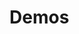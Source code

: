 # Demos

<!-- Lo que se espera de esta sección:
Las demos se construyen en cada componente, estructura, separar por Articles best practices, librería a usar, etc  -->